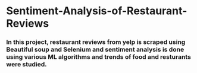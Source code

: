 # Sentiment-Analysis-of-Restaurant-Reviews
### In this project, restaurant reviews from yelp is scraped using Beautiful soup and Selenium and sentiment analysis is done using various ML algorithms and trends of food and resturants were studied.


